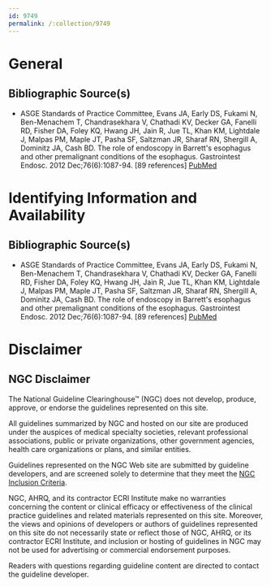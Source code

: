 ```yaml
---
id: 9749
permalink: /:collection/9749
---
```


# General

## Bibliographic Source(s)

- ASGE Standards of Practice Committee, Evans JA, Early DS, Fukami N, Ben-Menachem T, Chandrasekhara V, Chathadi KV, Decker GA, Fanelli RD, Fisher DA, Foley KQ, Hwang JH, Jain R, Jue TL, Khan KM, Lightdale J, Malpas PM, Maple JT, Pasha SF, Saltzman JR, Sharaf RN, Shergill A, Dominitz JA, Cash BD. The role of endoscopy in Barrett's esophagus and other premalignant conditions of the esophagus. Gastrointest Endosc. 2012 Dec;76(6):1087-94. [89 references] [ PubMed ](http://www.ncbi.nlm.nih.gov/entrez/query.fcgi?cmd=Retrieve&db=pubmed&dopt=Abstract&list_uids=23164510)

# Identifying Information and Availability

## Bibliographic Source(s)

- ASGE Standards of Practice Committee, Evans JA, Early DS, Fukami N, Ben-Menachem T, Chandrasekhara V, Chathadi KV, Decker GA, Fanelli RD, Fisher DA, Foley KQ, Hwang JH, Jain R, Jue TL, Khan KM, Lightdale J, Malpas PM, Maple JT, Pasha SF, Saltzman JR, Sharaf RN, Shergill A, Dominitz JA, Cash BD. The role of endoscopy in Barrett's esophagus and other premalignant conditions of the esophagus. Gastrointest Endosc. 2012 Dec;76(6):1087-94. [89 references] [ PubMed ](http://www.ncbi.nlm.nih.gov/entrez/query.fcgi?cmd=Retrieve&db=pubmed&dopt=Abstract&list_uids=23164510)

# Disclaimer

## NGC Disclaimer

The National Guideline Clearinghouse™ (NGC) does not develop, produce, approve, or endorse the guidelines represented on this site.

All guidelines summarized by NGC and hosted on our site are produced under the auspices of medical specialty societies, relevant professional associations, public or private organizations, other government agencies, health care organizations or plans, and similar entities.

Guidelines represented on the NGC Web site are submitted by guideline developers, and are screened solely to determine that they meet the [NGC Inclusion Criteria](/help-and-about/summaries/inclusion-criteria).

NGC, AHRQ, and its contractor ECRI Institute make no warranties concerning the content or clinical efficacy or effectiveness of the clinical practice guidelines and related materials represented on this site. Moreover, the views and opinions of developers or authors of guidelines represented on this site do not necessarily state or reflect those of NGC, AHRQ, or its contractor ECRI Institute, and inclusion or hosting of guidelines in NGC may not be used for advertising or commercial endorsement purposes.

Readers with questions regarding guideline content are directed to contact the guideline developer.

